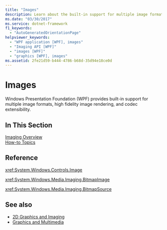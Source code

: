 ```yaml
---
title: "Images"
description: Learn about the built-in support for multiple image formats, high fidelity image rendering, and codec extensibility that is provided in Windows Presentation Foundation (WPF).
ms.date: "03/30/2017"
ms.service: dotnet-framework
f1_keywords: 
  - "AutoGeneratedOrientationPage"
helpviewer_keywords: 
  - "WPF application [WPF], images"
  - "Imaging API [WPF]"
  - "images [WPF]"
  - "graphics [WPF], images"
ms.assetid: 2fe21d59-b444-4786-b68d-35d94e18ce0d
---
```

# Images

Windows Presentation Foundation (WPF) provides built-in support for multiple image formats, high fidelity image rendering, and codec extensibility.  
  
## In This Section  

[Imaging Overview](imaging-overview.md)  
[How-to Topics](imaging-how-to-topics.md)  
  
## Reference  

<xref:System.Windows.Controls.Image>  
  
<xref:System.Windows.Media.Imaging.BitmapImage>  
  
<xref:System.Windows.Media.Imaging.BitmapSource>  
  
## See also

- [2D Graphics and Imaging](../advanced/optimizing-performance-2d-graphics-and-imaging.md)
- [Graphics and Multimedia](index.md)

